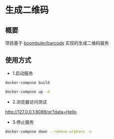 # 生成二维码

## 概要

项目基于 [boombuler/barcode](https://github.com/boombuler/barcode) 实现的生成二维码服务

## 使用方式

- 1.启动服务

```bash
docker-compose build

docker-compose up -d
```

- 2.浏览器访问测试

http://127.0.0.1:8089/qr?data=Hello

- 3.停止服务

```bash
docker-compose down --remove-orphans -v
```
